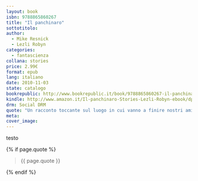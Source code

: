```yaml
---
layout: book
isbn: 9788865860267
title: "Il panchinaro"
sottotitolo:
author:
  - Mike Resnick 
  - Lezli Robyn
categories:
  - fantascienza
collana: stories
price: 2.99€
format: epub
lang: italiano
date: 2010-11-03
state: catalogo
bookrepublic: http://www.bookrepublic.it/book/9788865860267-il-panchinaro/
kindle: http://www.amazon.it/Il-panchinaro-Stories-Lezli-Robyn-ebook/dp/B00IEFMXEY/
drm: Social DRM
quote: "Un racconto toccante sul luogo in cui vanno a finire nostri amici immaginari dopo che li abbiamo dimenticati. (Writertopia)"
meta:
cover_image:
---
```

testo

{% if page.quote %}
<blockquote>
    {{ page.quote }}
</blockquote>
{% endif %}